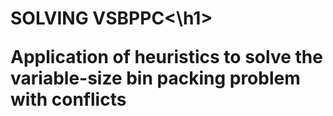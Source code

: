 <h1>SOLVING VSBPPC<\h1>

Application of heuristics to solve the variable-size bin packing problem with conflicts
